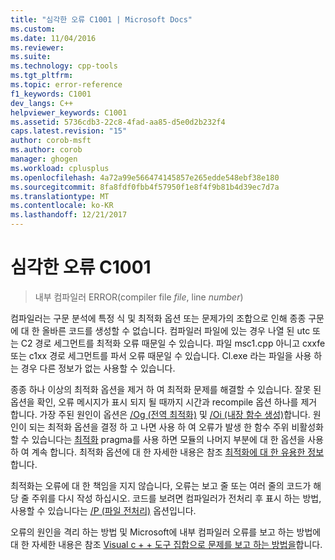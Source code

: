 ```yaml
---
title: "심각한 오류 C1001 | Microsoft Docs"
ms.custom: 
ms.date: 11/04/2016
ms.reviewer: 
ms.suite: 
ms.technology: cpp-tools
ms.tgt_pltfrm: 
ms.topic: error-reference
f1_keywords: C1001
dev_langs: C++
helpviewer_keywords: C1001
ms.assetid: 5736cdb3-22c8-4fad-aa85-d5e0d2b232f4
caps.latest.revision: "15"
author: corob-msft
ms.author: corob
manager: ghogen
ms.workload: cplusplus
ms.openlocfilehash: 4a72a99e566474145857e265edde548ebf38e180
ms.sourcegitcommit: 8fa8fdf0fbb4f57950f1e8f4f9b81b4d39ec7d7a
ms.translationtype: MT
ms.contentlocale: ko-KR
ms.lasthandoff: 12/21/2017
---
```

# <a name="fatal-error-c1001"></a>심각한 오류 C1001

> 내부 컴파일러 ERROR(compiler file *file*, line *number*)  
  
컴파일러는 구문 분석에 특정 식 및 최적화 옵션 또는 문제가의 조합으로 인해 종종 구문에 대 한 올바른 코드를 생성할 수 없습니다. 컴파일러 파일에 있는 경우 나열 된 utc 또는 C2 경로 세그먼트를 최적화 오류 때문일 수 있습니다. 파일 msc1.cpp 아니고 cxxfe 또는 c1xx 경로 세그먼트를 파서 오류 때문일 수 있습니다. Cl.exe 라는 파일을 사용 하는 경우 다른 정보가 없는 사용할 수 있습니다.  

종종 하나 이상의 최적화 옵션을 제거 하 여 최적화 문제를 해결할 수 있습니다. 잘못 된 옵션을 확인, 오류 메시지가 표시 되지 될 때까지 시간과 recompile 옵션 하나를 제거 합니다. 가장 주된 원인이 옵션은 [/Og (전역 최적화)](../../build/reference/og-global-optimizations.md) 및 [/Oi (내장 함수 생성)](../../build/reference/oi-generate-intrinsic-functions.md)합니다. 원인이 되는 최적화 옵션을 결정 하 고 나면 사용 하 여 오류가 발생 한 함수 주위 비활성화할 수 있습니다는 [최적화](../../preprocessor/optimize.md) pragma를 사용 하면 모듈의 나머지 부분에 대 한 옵션을 사용 하 여 계속 합니다. 최적화 옵션에 대 한 자세한 내용은 참조 [최적화에 대 한 유용한 정보](../../build/reference/optimization-best-practices.md)합니다.

최적화는 오류에 대 한 책임을 지지 않습니다, 오류는 보고 줄 또는 여러 줄의 코드가 해당 줄 주위를 다시 작성 하십시오. 코드를 보려면 컴파일러가 전처리 후 표시 하는 방법, 사용할 수 있습니다는 [/P (파일 전처리)](../../build/reference/p-preprocess-to-a-file.md) 옵션입니다.

오류의 원인을 격리 하는 방법 및 Microsoft에 내부 컴파일러 오류를 보고 하는 방법에 대 한 자세한 내용은 참조 [Visual c + + 도구 집합으로 문제를 보고 하는 방법을](../../how-to-report-a-problem-with-the-visual-cpp-toolset.md)합니다.